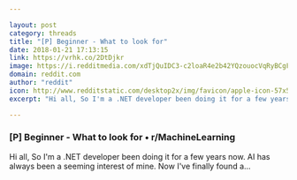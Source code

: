 ```yaml
---

layout: post
category: threads
title: "[P] Beginner - What to look for"
date: 2018-01-21 17:13:15
link: https://vrhk.co/2DtDjkr
image: https://i.redditmedia.com/xdTjQuIDC3-c2loaR4e2b42YQzouocVqRyBCgFveLzE.jpg?w=320&s=c54b89ab1ba1a9d1805c94b6d542a501
domain: reddit.com
author: "reddit"
icon: http://www.redditstatic.com/desktop2x/img/favicon/apple-icon-57x57.png
excerpt: "Hi all, So I'm a .NET developer been doing it for a few years now. AI has always been a seeming interest of mine. Now I've finally found a..."

---
```


### [P] Beginner - What to look for • r/MachineLearning

Hi all, So I'm a .NET developer been doing it for a few years now. AI has always been a seeming interest of mine. Now I've finally found a...